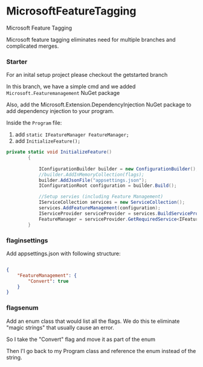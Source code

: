 # MicrosoftFeatureTagging
Microsoft Feature Tagging

Microsoft feature tagging eliminates need for multiple branches and complicated merges. 

### Starter
For an inital setup project please checkout the getstarted branch

In this branch, we have a simple cmd and we added `Microsoft.Featuremanagement` NuGet package

Also, add the Microsoft.Extension.DependencyInjection NuGet package to add dependency injection to your program. 


Inside the `Program` file:
1. add `static IFeatureManager FeatureManager;`
2. add `InitializeFeature();`
```C#
private static void InitializeFeature()
		{
		
			IConfigurationBuilder builder = new ConfigurationBuilder();
			//builder.AddInMemoryCollection(flags);
			builder.AddJsonFile("appsettings.json");
			IConfigurationRoot configuration = builder.Build();

			//Setup servies (including Feature Management)
			IServiceCollection services = new ServiceCollection();
			services.AddFeatureManagement(configuration);
			IServiceProvider serviceProvider = services.BuildServiceProvider();
			FeatureManager = serviceProvider.GetRequiredService<IFeatureManager>();
		}
```


### flaginsettings

Add appsettings.json with following structure:
```json

{
	"FeatureManagement": {
		"Convert": true
	}
}

```

### flagsenum

Add an enum class that would list all the flags. We do this te eliminate "magic strings" that usually cause an error. 

So I take the "Convert" flag and move it as part of the enum

Then I'l go back to my Program class and reference the enum instead of the string. 


